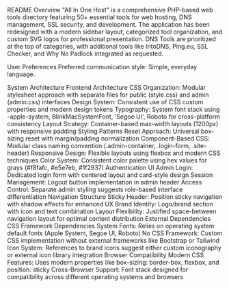 README
Overview
"All In One Host" is a comprehensive PHP-based web tools directory featuring 50+ essential tools for web hosting, DNS management, SSL security, and development. The application has been redesigned with a modern sidebar layout, categorized tool organization, and custom SVG logos for professional presentation. DNS Tools are prioritized at the top of categories, with additional tools like IntoDNS, Ping.eu, SSL Checker, and Why No Padlock integrated as requested.

User Preferences
Preferred communication style: Simple, everyday language.

System Architecture
Frontend Architecture
CSS Organization: Modular stylesheet approach with separate files for public (style.css) and admin (admin.css) interfaces
Design System: Consistent use of CSS custom properties and modern design tokens
Typography: System font stack using -apple-system, BlinkMacSystemFont, 'Segoe UI', Roboto for cross-platform consistency
Layout Strategy: Container-based max-width layouts (1200px) with responsive padding
Styling Patterns
Reset Approach: Universal box-sizing reset with margin/padding normalization
Component-Based CSS: Modular class naming convention (.admin-container, .login-form, .site-header)
Responsive Design: Flexible layouts using flexbox and modern CSS techniques
Color System: Consistent color palette using hex values for grays (#f8fafc, #e5e7eb, #1f2937)
Authentication UI
Admin Login: Dedicated login form with centered layout and card-style design
Session Management: Logout button implementation in admin header
Access Control: Separate admin styling suggests role-based interface differentiation
Navigation Structure
Sticky Header: Position sticky navigation with shadow effects for enhanced UX
Brand Identity: Logo/brand section with icon and text combination
Layout Flexibility: Justified space-between navigation layout for optimal content distribution
External Dependencies
CSS Framework Dependencies
System Fonts: Relies on operating system default fonts (Apple System, Segoe UI, Roboto)
No CSS Framework: Custom CSS implementation without external frameworks like Bootstrap or Tailwind
Icon System: References to brand icons suggest either custom iconography or external icon library integration
Browser Compatibility
Modern CSS Features: Uses modern properties like box-sizing: border-box, flexbox, and position: sticky
Cross-Browser Support: Font stack designed for compatibility across different operating systems and browsers
